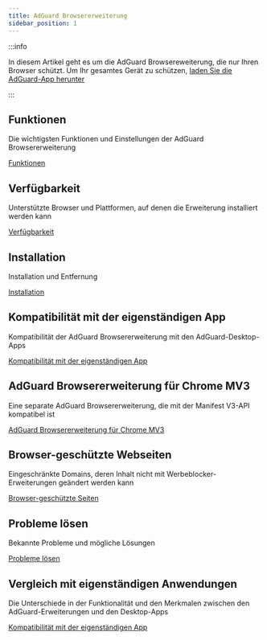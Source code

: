 ```yaml
---
title: AdGuard Browsererweiterung
sidebar_position: 1
---
```


:::info

In diesem Artikel geht es um die AdGuard Browsereweiterung, die nur Ihren Browser schützt. Um Ihr gesamtes Gerät zu schützen, [laden Sie die AdGuard-App herunter](https://adguard.com/download.html?auto=true)

:::

## Funktionen

Die wichtigsten Funktionen und Einstellungen der AdGuard Browsererweiterung

[Funktionen](/adguard-browser-extension/features)

## Verfügbarkeit

Unterstützte Browser und Plattformen, auf denen die Erweiterung installiert werden kann

[Verfügbarkeit](/adguard-browser-extension/availability)

## Installation

Installation und Entfernung

[Installation](/adguard-browser-extension/installation)

## Kompatibilität mit der eigenständigen App

Kompatibilität der AdGuard Browsererweiterung mit den AdGuard-Desktop-Apps

[Kompatibilität mit der eigenständigen App](adguard-browser-extension/compatibility)

## AdGuard Browsererweiterung für Chrome MV3

Eine separate AdGuard Browsererweiterung, die mit der Manifest V3-API kompatibel ist

[AdGuard Browsererweiterung für Chrome MV3](/adguard-browser-extension/mv3-version/)

## Browser-geschützte Webseiten

Eingeschränkte Domains, deren Inhalt nicht mit Werbeblocker-Erweiterungen geändert werden kann

[Browser-geschützte Seiten](/adguard-browser-extension/protected-pages)

## Probleme lösen

Bekannte Probleme und mögliche Lösungen

[Probleme lösen](/adguard-browser-extension/solving-problems)

## Vergleich mit eigenständigen Anwendungen

Die Unterschiede in der Funktionalität und den Merkmalen zwischen den AdGuard-Erweiterungen und den Desktop-Apps

[Kompatibilität mit der eigenständigen App](/adguard-browser-extension/comparison-standalone)
